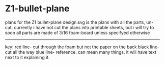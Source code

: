# Z1-bullet-plane
plans for the Z1 bullet-plane
design.svg is the plans with all the parts, un-cut.
currently i have not cut the plans into printable sheets, but i will try to soon
all parts are made of 3/16 foam-board unless specifyed otherwise

----------------------------------------------------------------------------

key:
red line- cut through the foam but not the paper on the back
black line- cut all the way
blue line- reference. can mean many things. it will have text next to it explaining it.
